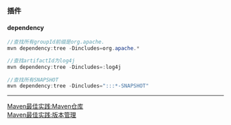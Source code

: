 ### 插件

#### dependency

```java
//查找所有groupId前缀是org.apache.
mvn dependency:tree -Dincludes=org.apache.*

//查找artifactId为log4j
mvn dependency:tree -Dincludes=:log4j
  
//查找所有SNAPSHOT
mvn dependency:tree -Dincludes=":::*-SNAPSHOT"
```



---

[Maven最佳实践:Maven仓库](https://www.iteye.com/blog/juvenshun-359256)  
[Maven最佳实践:版本管理](https://www.iteye.com/blog/juvenshun-376422)
